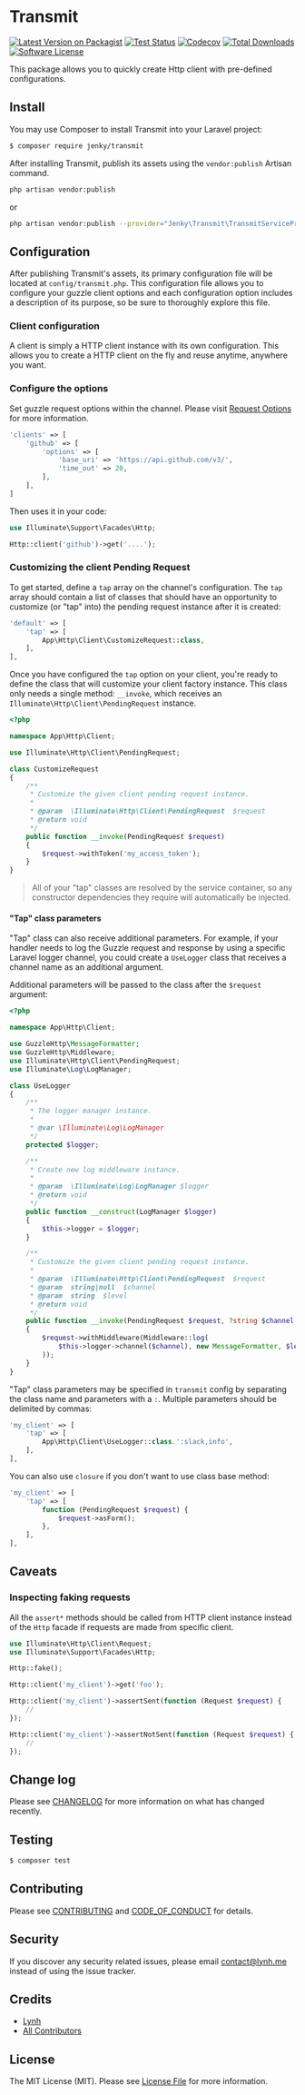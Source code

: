 # Transmit

[![Latest Version on Packagist][ico-version]][link-packagist]
[![Test Status][ico-gh-actions]][link-gh-actions]
[![Codecov][ico-codecov]][link-codecov]
[![Total Downloads][ico-downloads]][link-downloads]
[![Software License][ico-license]](LICENSE.md)

This package allows you to quickly create Http client with pre-defined configurations.

## Install

You may use Composer to install Transmit into your Laravel project:

``` bash
$ composer require jenky/transmit
```

After installing Transmit, publish its assets using the `vendor:publish` Artisan command.

``` bash
php artisan vendor:publish
```

or

``` bash
php artisan vendor:publish --provider="Jenky\Transmit\TransmitServiceProvider"
```

## Configuration

After publishing Transmit's assets, its primary configuration file will be located at `config/transmit.php`. This configuration file allows you to configure your guzzle client options and each configuration option includes a description of its purpose, so be sure to thoroughly explore this file.

### Client configuration

A client is simply a HTTP client instance with its own configuration. This allows you to create a HTTP client on the fly and reuse anytime, anywhere you want.

### Configure the options

Set guzzle request options within the channel. Please visit [Request Options](http://docs.guzzlephp.org/en/stable/request-options.html) for more information.

``` php
'clients' => [
    'github' => [
        'options' => [
            'base_uri' => 'https://api.github.com/v3/',
            'time_out' => 20,
        ],
    ],
]
```

Then uses it in your code:

``` php
use Illuminate\Support\Facades\Http;

Http::client('github')->get('....');
```

### Customizing the client Pending Request

To get started, define a `tap` array on the channel's configuration. The `tap` array should contain a list of classes that should have an opportunity to customize (or "tap" into) the pending request instance after it is created:

``` php
'default' => [
    'tap' => [
        App\Http\Client\CustomizeRequest::class,
    ],
],
```

Once you have configured the `tap` option on your client, you're ready to define the class that will customize your client factory instance. This class only needs a single method: `__invoke`, which receives an `Illuminate\Http\Client\PendingRequest` instance.

``` php
<?php

namespace App\Http\Client;

use Illuminate\Http\Client\PendingRequest;

class CustomizeRequest
{
    /**
     * Customize the given client pending request instance.
     *
     * @param  \Illuminate\Http\Client\PendingRequest  $request
     * @return void
     */
    public function __invoke(PendingRequest $request)
    {
        $request->withToken('my_access_token');
    }
}
```

> All of your "tap" classes are resolved by the service container, so any constructor dependencies they require will automatically be injected.

#### "Tap" class parameters

"Tap" class can also receive additional parameters. For example, if your handler needs to log the Guzzle request and response by using a specific Laravel logger channel, you could create a `UseLogger` class that receives a channel name as an additional argument.

Additional parameters will be passed to the class after the `$request` argument:

``` php
<?php

namespace App\Http\Client;

use GuzzleHttp\MessageFormatter;
use GuzzleHttp\Middleware;
use Illuminate\Http\Client\PendingRequest;
use Illuminate\Log\LogManager;

class UseLogger
{
    /**
     * The logger manager instance.
     *
     * @var \Illuminate\Log\LogManager
     */
    protected $logger;

    /**
     * Create new log middleware instance.
     *
     * @param  \Illuminate\Log\LogManager $logger
     * @return void
     */
    public function __construct(LogManager $logger)
    {
        $this->logger = $logger;
    }

    /**
     * Customize the given client pending request instance.
     *
     * @param  \Illuminate\Http\Client\PendingRequest  $request
     * @param  string|null  $channel
     * @param  string  $level
     * @return void
     */
    public function __invoke(PendingRequest $request, ?string $channel = null, string $level = 'debug')
    {
        $request->withMiddleware(Middleware::log(
            $this->logger->channel($channel), new MessageFormatter, $level
        ));
    }
}
```

"Tap" class parameters may be specified in `transmit` config by separating the class name and parameters with a `:`. Multiple parameters should be delimited by commas:

``` php
'my_client' => [
    'tap' => [
        App\Http\Client\UseLogger::class.':slack,info',
    ],
],
```

You can also use `closure` if you don't want to use class base method:

``` php
'my_client' => [
    'tap' => [
        function (PendingRequest $request) {
            $request->asForm();
        },
    ],
],
```

## Caveats

### Inspecting faking requests

All the `assert*` methods should be called from HTTP client instance instead of the `Http` facade if requests are made from specific client.

```php
use Illuminate\Http\Client\Request;
use Illuminate\Support\Facades\Http;

Http::fake();

Http::client('my_client')->get('foo');

Http::client('my_client')->assertSent(function (Request $request) {
    //
});

Http::client('my_client')->assertNotSent(function (Request $request) {
    //
});
```

## Change log

Please see [CHANGELOG](CHANGELOG.md) for more information on what has changed recently.

## Testing

``` bash
$ composer test
```

## Contributing

Please see [CONTRIBUTING](CONTRIBUTING.md) and [CODE_OF_CONDUCT](CODE_OF_CONDUCT.md) for details.

## Security

If you discover any security related issues, please email contact@lynh.me instead of using the issue tracker.

## Credits

- [Lynh][link-author]
- [All Contributors][link-contributors]

## License

The MIT License (MIT). Please see [License File](LICENSE.md) for more information.

[ico-version]: https://img.shields.io/packagist/v/jenky/transmit.svg?logo=packagist&style=for-the-badge
[ico-license]: https://img.shields.io/badge/license-MIT-brightgreen.svg?style=for-the-badge
[ico-travis]: https://img.shields.io/travis/com/jenky/transmit/master.svg?style=for-the-badge
[ico-scrutinizer]: https://img.shields.io/scrutinizer/coverage/g/jenky/transmit.svg?style=for-the-badge
[ico-code-quality]: https://img.shields.io/scrutinizer/g/jenky/transmit.svg?style=for-the-badge
[ico-downloads]: https://img.shields.io/packagist/dt/jenky/transmit.svg?style=for-the-badge
[ico-gh-actions]: https://img.shields.io/github/workflow/status/jenky/transmit/Tests?label=actions&logo=github&style=for-the-badge
[ico-codecov]: https://img.shields.io/codecov/c/github/jenky/transmit?logo=codecov&style=for-the-badge

[link-packagist]: https://packagist.org/packages/jenky/transmit
[link-travis]: https://travis-ci.com/jenky/transmit
[link-scrutinizer]: https://scrutinizer-ci.com/g/jenky/transmit/code-structure
[link-code-quality]: https://scrutinizer-ci.com/g/jenky/transmit
[link-downloads]: https://packagist.org/packages/jenky/transmit
[link-author]: https://github.com/jenky
[link-contributors]: ../../contributors
[link-gh-actions]: https://github.com/jenky/transmit/actions
[link-codecov]: https://codecov.io/gh/jenky/transmit
